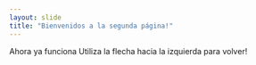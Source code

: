 ```yaml
---
layout: slide
title: "Bienvenidos a la segunda página!"
---
```

Ahora ya funciona
Utiliza la flecha hacia la izquierda para volver!
